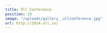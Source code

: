 ```yaml
---
title: Úll Conference
position: 19
image: "/uploads/gallery__ullconference.jpg"
url: http://2014.ull.ie/
---
```


